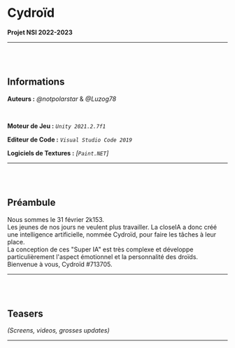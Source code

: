 # Cydroïd

**Projet NSI 2022-2023**

---

<br>
<br>

## Informations

**Auteurs :** _@notpolarstar_ & _@Luzog78_

<br>

**Moteur de Jeu :** _`Unity 2021.2.7f1`_

**Editeur de Code :** _`Visual Studio Code 2019`_

**Logiciels de Textures :** _[`Paint.NET`]_

---

<br>
<br>

## Préambule

Nous sommes le 31 février 2k153.<br>
Les jeunes de nos jours ne veulent plus travailler. La closeIA a donc créé une intelligence artificielle, nommée Cydroïd, pour faire les tâches à leur place.<br>
La conception de ces "Super IA" est très complexe et développe particulièrement l'aspect émotionnel et la personnalité des droïds.<br>
Bienvenue à vous, Cydroïd #713705.<br>

---

<br>
<br>

## Teasers

*(Screens, videos, grosses updates)*

---
